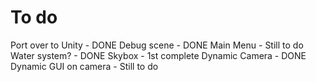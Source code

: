 # To do

Port over to Unity - DONE
Debug scene - DONE
Main Menu - Still to do
Water system? - DONE
Skybox - 1st complete
Dynamic Camera - DONE
Dynamic GUI on camera - Still to do
